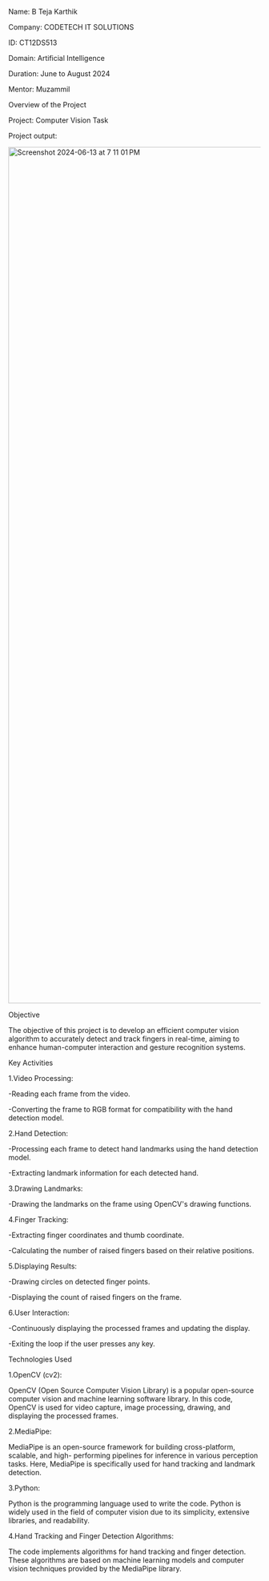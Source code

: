 Name: B Teja Karthik

Company: CODETECH IT SOLUTIONS

ID: CT12DS513

Domain: Artificial Intelligence

Duration: June to August 2024

Mentor: Muzammil

Overview of the Project

Project: Computer Vision Task

Project output:

<img width="1710" alt="Screenshot 2024-06-13 at 7 11 01 PM" src="https://github.com/Karthik2828/CODETECH-task4/assets/116016314/7afdf768-cdfd-451b-ad2c-3caa094f9cc4">


Objective

The objective of this project is to develop an efficient computer vision algorithm to accurately detect and track fingers in real-time, aiming to enhance human-computer interaction and gesture recognition systems.

Key Activities

1.Video Processing:
 
  -Reading each frame from the video.
  
  -Converting the frame to RGB format for compatibility with the hand detection model.

2.Hand Detection:
  
  -Processing each frame to detect hand landmarks using the hand detection model.
  
  -Extracting landmark information for each detected hand.

3.Drawing Landmarks:
 
  -Drawing the landmarks on the frame using OpenCV's drawing functions.

4.Finger Tracking:
 
  -Extracting finger coordinates and thumb coordinate.
  
  -Calculating the number of raised fingers based on their relative positions.

5.Displaying Results:
  
  -Drawing circles on detected finger points.
  
  -Displaying the count of raised fingers on the frame.

6.User Interaction:
  
  -Continuously displaying the processed frames and updating the display.
  
  -Exiting the loop if the user presses any key.


Technologies Used


1.OpenCV (cv2): 

OpenCV (Open Source Computer Vision Library) is a popular open-source computer vision and machine learning software library. In this code, OpenCV is used for video capture, image processing, drawing, and displaying the processed frames.

2.MediaPipe: 

MediaPipe is an open-source framework for building cross-platform, scalable, and high- performing pipelines for inference in various perception tasks. Here, MediaPipe is specifically used for hand tracking and landmark detection.

3.Python:

Python is the programming language used to write the code. Python is widely used in the field of computer vision due to its simplicity, extensive libraries, and readability.

4.Hand Tracking and Finger Detection Algorithms: 

The code implements algorithms for hand tracking and finger detection. These algorithms are based on machine learning models and computer vision techniques provided by the MediaPipe library.
